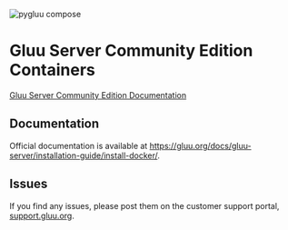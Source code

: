 ![pygluu compose](https://github.com/GluuFederation/community-edition-containers/workflows/pygluu%20compose/badge.svg?branch=4.3)
# Gluu Server Community Edition Containers

[Gluu Server Community Edition Documentation](https://gluu.org/docs/gluu-server/4.3/)

## Documentation

Official documentation is available at https://gluu.org/docs/gluu-server/installation-guide/install-docker/.

## Issues

If you find any issues, please post them on the customer support portal, [support.gluu.org](https://support.gluu.org).
